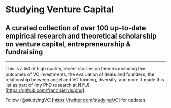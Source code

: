 
# Studying Venture Capital 

## A curated collection of over 100 up-to-date empirical research and theoretical scholarship on venture capital, entrepreneurship &amp; fundraising

---

This is a list of high quality, recent studies on themes including the outcomes of VC investments, the evaluation of deals and founders, the relationship between angel and VC funding, diversity, and more. I made this list as part of (my PhD research at NYU)[https://github.com/francisjervis/phd]. 

Follow (@studyingVC)[https://twitter.com/studyingVC] for updates.
